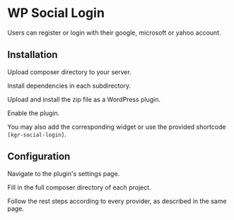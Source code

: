 # WP Social Login

Users can register or login with their google, microsoft or yahoo account.

## Installation

Upload composer directory to your server.

Install dependencies in each subdirectory.

Upload and install the zip file as a WordPress plugin.

Enable the plugin.

You may also add the corresponding widget or use the provided shortcode `[kgr-social-login]`.

## Configuration

Navigate to the plugin's settings page.

Fill in the full composer directory of each project.

Follow the rest steps according to every provider, as described in the same page.
